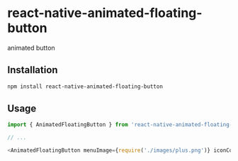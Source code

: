 # react-native-animated-floating-button

animated button

## Installation

```sh
npm install react-native-animated-floating-button
```

## Usage


```js
import { AnimatedFloatingButton } from 'react-native-animated-floating-button'

// ...

<AnimatedFloatingButton menuImage={require('./images/plus.png')} iconColors={'lightblue'} style={{backgroundColor: 'lightblue'}} image1={require('./images/pin.png')} image2={require('./images/love.png')}  image3={require('./images/like.png')}/>
